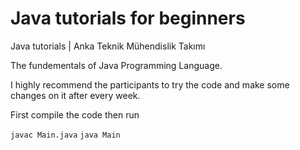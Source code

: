 # Java tutorials for beginners

Java tutorials | Anka Teknik Mühendislik Takımı 

The fundementals of Java Programming Language.

I highly recommend the participants to try the code and make some changes on it after every week.

First compile the code then run

`javac Main.java`
`java Main`